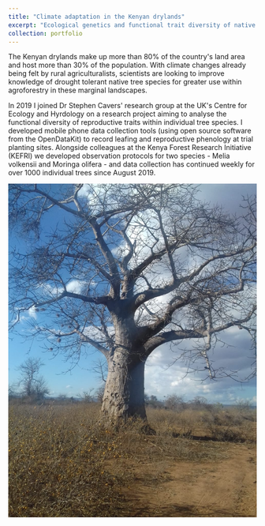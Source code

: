 ```yaml
---
title: "Climate adaptation in the Kenyan drylands"
excerpt: "Ecological genetics and functional trait diversity of native tree species for a changing climate  <br/><img src='/images/Kenya_acacia.png =250x'>"
collection: portfolio
---
```


The Kenyan drylands make up more than 80% of the country's land area and host more than 30% of the population. With climate changes already being felt by rural agriculturalists, scientists are looking to improve knowledge of drought tolerant native tree species for greater use within agroforestry in these marginal landscapes.

In 2019 I joined Dr Stephen Cavers' research group at the UK's Centre for Ecology and Hyrdology on a research project aiming to analyse the functional diversity of reproductive traits within individual tree species. I developed mobile phone data collection tools (using open source software from the OpenDataKit) to record leafing and reproductive phenology at trial planting sites. Alongside colleagues at the Kenya Forest Research Initiative (KEFRI) we developed observation protocols for two species - Melia volkensii and Moringa olifera - and data collection has continued weekly for over 1000 individual trees since August 2019. 

![alt text](/images/Kenya_baobab.png "Baobab (c) Emma Bush")

